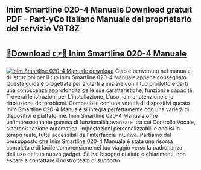 ## Inim Smartline 020-4 Manuale Download gratuit PDF - Part-yCo Italiano Manuale del proprietario del servizio V8T8Z

# <h2><a href="http://dfbihrn.blite.top/?on=Inim+Smartline+020-4+Manuale">🔗Download 👉🔴 Inim Smartline 020-4 Manuale</a></h2>

[![Inim Smartline 020-4 Manuale download](https://i.imgur.com/lujVjoI.png)](http://dfbihrn.blite.top/?on=Inim+Smartline+020-4+Manuale)
Ciao e benvenuto nel manuale di Istruzioni per il tuo Inim Smartline 020-4 Manuale appena consegnato. Questa guida è progettata per aiutarti a iniziare con il tuo prodotto e darti una conoscenza approfondita delle sue caratteristiche, funzioni e capacità. Troverai le istruzioni per L'installazione, L'uso, la manutenzione e la risoluzione dei problemi. Compatibile con una varietà di dispositivi questo Inim Smartline 020-4 Manuale si integra perfettamente con una varietà di dispositivi e piattaforme. Inim Smartline 020-4 Manuale offre un'impressionante gamma di funzionalità avanzate, tra cui Controllo Vocale, sincronizzazione automatica, impostazioni personalizzabili e analisi in tempo reale, tutte accessibili dall'interfaccia intuitiva. Partiamo dal presupposto che Inim Smartline 020-4 Manuale è stata una risorsa completa e di facile comprensione nel tuo viaggio verso la padronanza dell'uso del tuo nuovo gadget. Se hai bisogno di aiuto o chiarimenti, non esitare a contattare il nostro team di supporto.
